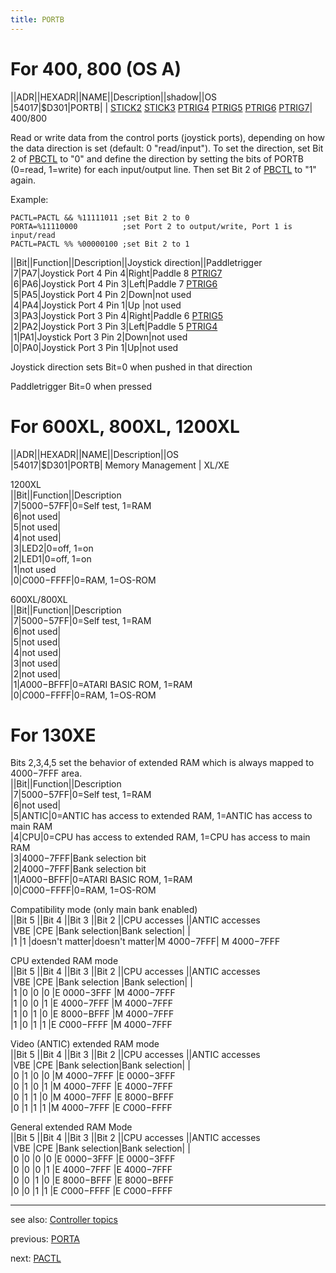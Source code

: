 ```yaml
---
title: PORTB
---
```

# For 400, 800 (OS A)  
||ADR||HEXADR||NAME||Description||shadow||OS  
|54017|$D301|PORTB| | [STICK2](../STICK2/index.md) [STICK3](../STICK3/index.md) [PTRIG4](../PTRIG4/index.md) [PTRIG5](../PTRIG5/index.md) [PTRIG6](../PTRIG6/index.md) [PTRIG7](../PTRIG7/index.md)| 400/800  
  
Read or write data from the control ports (joystick ports), depending on how the data direction is set (default: 0 "read/input"). To set the direction, set Bit 2 of [PBCTL](../PBCTL/index.md) to "0" and define the direction by setting the bits of PORTB (0=read, 1=write) for each input/output line. Then set Bit 2 of [PBCTL](../PBCTL/index.md) to "1" again.  
  
Example:  
```
PACTL=PACTL && %11111011 ;set Bit 2 to 0
PORTA=%11110000          ;set Port 2 to output/write, Port 1 is input/read
PACTL=PACTL %% %00000100 ;set Bit 2 to 1
```
  
||Bit||Function||Description||Joystick direction||Paddletrigger  
|7|PA7|Joystick Port 4 Pin 4|Right|Paddle 8 [PTRIG7](../PTRIG7/index.md)  
|6|PA6|Joystick Port 4 Pin 3|Left|Paddle 7 [PTRIG6](../PTRIG6/index.md)  
|5|PA5|Joystick Port 4 Pin 2|Down|not used  
|4|PA4|Joystick Port 4 Pin 1|Up |not used  
|3|PA3|Joystick Port 3 Pin 4|Right|Paddle 6 [PTRIG5](../PTRIG5/index.md)  
|2|PA2|Joystick Port 3 Pin 3|Left|Paddle 5 [PTRIG4](../PTRIG4/index.md)  
|1|PA1|Joystick Port 3 Pin 2|Down|not used  
|0|PA0|Joystick Port 3 Pin 1|Up|not used  
  
Joystick direction sets Bit=0 when pushed in that direction  
  
Paddletrigger Bit=0 when pressed  
  
# For 600XL, 800XL, 1200XL  
  
||ADR||HEXADR||NAME||Description||OS  
|54017|$D301|PORTB| Memory Management | XL/XE  
  
1200XL  
||Bit||Function||Description  
|7|$5000-$57FF|0=Self test, 1=RAM  
|6|not used|  
|5|not used|  
|4|not used|  
|3|LED2|0=off, 1=on  
|2|LED1|0=off, 1=on  
|1|not used  
|0|$C000-$FFFF|0=RAM, 1=OS-ROM  
  
600XL/800XL  
||Bit||Function||Description  
|7|$5000-$57FF|0=Self test, 1=RAM  
|6|not used|  
|5|not used|  
|4|not used|  
|3|not used|  
|2|not used|  
|1|$A000-$BFFF|0=ATARI BASIC ROM, 1=RAM  
|0|$C000-$FFFF|0=RAM, 1=OS-ROM  
  
# For 130XE  
Bits 2,3,4,5 set the behavior of extended RAM which is always mapped to $4000-$7FFF area.  
||Bit||Function||Description  
|7|$5000-$57FF|0=Self test, 1=RAM  
|6|not used|  
|5|ANTIC|0=ANTIC has access to extended RAM, 1=ANTIC has access to main RAM  
|4|CPU|0=CPU has access to extended RAM, 1=CPU has access to main RAM  
|3|$4000-$7FFF|Bank selection bit  
|2|$4000-$7FFF|Bank selection bit  
|1|$A000-$BFFF|0=ATARI BASIC ROM, 1=RAM  
|0|$C000-$FFFF|0=RAM, 1=OS-ROM  
  
Compatibility mode (only main bank enabled)  
||Bit 5   ||Bit 4   ||Bit 3   ||Bit 2   ||CPU accesses   ||ANTIC accesses  
|VBE     |CPE     |Bank selection|Bank selection| |  
|1       |1       |doesn't matter|doesn't matter|M $4000-$7FFF|   M $4000-$7FFF  
  
CPU extended RAM mode  
||Bit 5   ||Bit 4   ||Bit 3   ||Bit 2   ||CPU accesses   ||ANTIC accesses  
|VBE     |CPE     |Bank selection |Bank selection| |  
|1       |0       |0       |0       |E $0000-$3FFF   |M $4000-$7FFF  
|1       |0       |0       |1       |E $4000-$7FFF   |M $4000-$7FFF  
|1       |0       |1       |0       |E $8000-$BFFF   |M $4000-$7FFF  
|1       |0       |1       |1       |E $C000-$FFFF   |M $4000-$7FFF  
  
Video (ANTIC) extended RAM mode  
||Bit 5   ||Bit 4   ||Bit 3   ||Bit 2   ||CPU accesses  ||ANTIC accesses  
|VBE     |CPE     |Bank selection|Bank selection| |  
|0       |1       |0       |0       |M $4000-$7FFF   |E $0000-$3FFF  
|0       |1       |0       |1       |M $4000-$7FFF   |E $4000-$7FFF  
|0       |1       |1       |0       |M $4000-$7FFF   |E $8000-$BFFF  
|0       |1       |1       |1       |M $4000-$7FFF   |E $C000-$FFFF  
  
General extended RAM Mode  
||Bit 5   ||Bit 4   ||Bit 3   ||Bit 2   ||CPU accesses   ||ANTIC accesses  
|VBE     |CPE     |Bank selection|Bank selection| |  
|0       |0       |0       |0       |E $0000-$3FFF   |E $0000-$3FFF  
|0       |0       |0       |1       |E $4000-$7FFF   |E $4000-$7FFF  
|0       |0       |1       |0       |E $8000-$BFFF   |E $8000-$BFFF  
|0       |0       |1       |1       |E $C000-$FFFF   |E $C000-$FFFF  
  
---
see also: [Controller topics](../Controller_topics/index.md)  
  
previous: [PORTA](../PORTA/index.md)  
  
next: [PACTL](../PACTL/index.md)  
